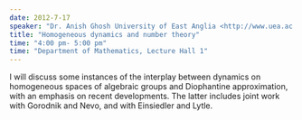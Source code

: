 ```yaml
---
date: 2012-7-17
speaker: "Dr. Anish Ghosh University of East Anglia <http://www.uea.ac.uk/>"
title: "Homogeneous dynamics and number theory"
time: "4:00 pm- 5:00 pm" 
time: "Department of Mathematics, Lecture Hall 1"
---
```

I will discuss some instances of the interplay between dynamics
on homogeneous spaces of algebraic groups and Diophantine approximation,
with an emphasis on recent developments. The latter includes joint work
with Gorodnik and Nevo, and with Einsiedler and Lytle.
